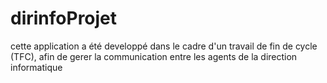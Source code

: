 # dirinfoProjet
cette application a été developpé dans le cadre d'un travail de fin de cycle (TFC), afin de gerer la communication entre les agents de la direction informatique
